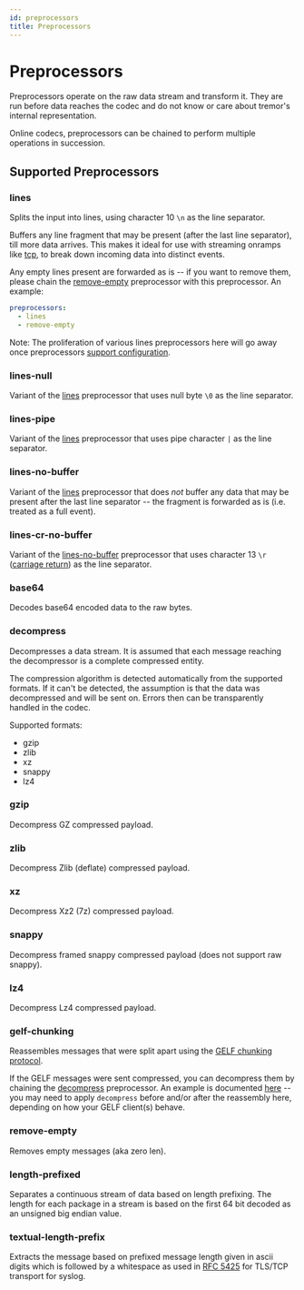 ```yaml
---
id: preprocessors
title: Preprocessors
---
```


# Preprocessors

Preprocessors operate on the raw data stream and transform it. They are run before data reaches the codec and do not know or care about tremor's internal representation.

Online codecs, preprocessors can be chained to perform multiple operations in succession.

## Supported Preprocessors

### lines

Splits the input into lines, using character 10 `\n` as the line separator.

Buffers any line fragment that may be present (after the last line separator), till more data arrives. This makes it ideal for use with streaming onramps like [tcp](onramps.md#tcp), to break down incoming data into distinct events.

Any empty lines present are forwarded as is -- if you want to remove them, please chain the [remove-empty](#remove-empty) preprocessor with this preprocessor. An example:

```yaml
preprocessors:
  - lines
  - remove-empty
```

Note: The proliferation of various lines preprocessors here will go away once preprocessors [support configuration](https://github.com/tremor-rs/tremor-rfcs/pull/31).

### lines-null

Variant of the [lines](#lines) preprocessor that uses null byte `\0` as the line separator.

### lines-pipe

Variant of the [lines](#lines) preprocessor that uses pipe character `|` as the line separator.

### lines-no-buffer

Variant of the [lines](#lines) preprocessor that does *not* buffer any data that may be present after the last line separator -- the fragment is forwarded as is (i.e. treated as a full event).

### lines-cr-no-buffer

Variant of the [lines-no-buffer](#lines-no-buffer) preprocessor that uses character 13 `\r` ([carriage return](https://en.wikipedia.org/wiki/Carriage_return#Computers)) as the line separator.

### base64

Decodes base64 encoded data to the raw bytes.

### decompress

Decompresses a data stream. It is assumed that each message reaching the decompressor is a complete compressed entity.

The compression algorithm is detected automatically from the supported formats. If it can't be detected, the assumption is that the data was decompressed and will be sent on. Errors then can be transparently handled in the codec.

Supported formats:

- gzip
- zlib
- xz
- snappy
- lz4

### gzip

Decompress GZ compressed payload.

### zlib

Decompress Zlib (deflate) compressed payload.

### xz

Decompress Xz2 (7z) compressed payload.

### snappy

Decompress framed snappy compressed payload (does not support raw snappy).

### lz4

Decompress Lz4 compressed payload.

### gelf-chunking

Reassembles messages that were split apart using the [GELF chunking protocol](https://docs.graylog.org/en/3.0/pages/gelf.html#chunking).

If the GELF messages were sent compressed, you can decompress them by chaining the [decompress](#decompress) preprocessor. An example is documented [here](onramps.md#udp-onramp-example-for-gelf) -- you may need to apply `decompress` before and/or after the reassembly here, depending on how your GELF client(s) behave.

### remove-empty

Removes empty messages (aka zero len).

### length-prefixed

Separates a continuous stream of data based on length prefixing. The length for each package in a stream is based on the first 64 bit decoded as an unsigned big endian value.

### textual-length-prefix

Extracts the message based on prefixed message length given in ascii digits which is followed by a whitespace as used in [RFC 5425](https://tools.ietf.org/html/rfc5425#section-4.3) for TLS/TCP transport for syslog.
